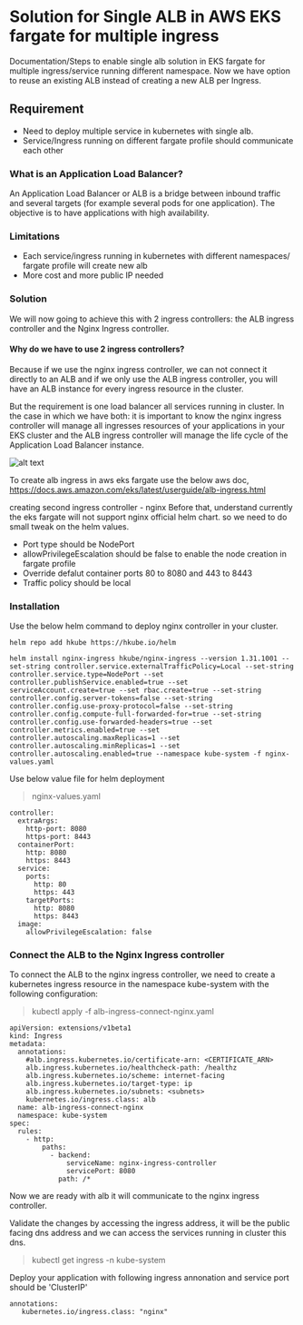 # Solution for Single ALB in AWS EKS fargate for multiple ingress

Documentation/Steps to enable single alb solution in EKS fargate for multiple ingress/service running different namespace.  Now we have option to reuse an existing ALB instead of creating a new ALB per Ingress.

## Requirement 
- Need to deploy multiple service in kubernetes with single alb. 
- Service/Ingress running on different fargate profile should communicate each other

### What is an Application Load Balancer?
An Application Load Balancer or ALB is a bridge between inbound traffic and several targets (for example several pods for one application). The objective is to have applications with high availability.


### Limitations

  - Each service/ingress running in kubernetes with different namespaces/ fargate profile will create new alb
  - More cost and more public IP needed

### Solution
 We will now going to achieve this with 2 ingress controllers: the ALB ingress controller and the Nginx Ingress controller. 
 #### Why do we have to use 2 ingress controllers? 
 Because if we use the nginx ingress controller, we can not connect it directly to an ALB and if we only use the ALB ingress controller, you will have an ALB instance for every ingress resource in the cluster. 
 
But the requirement is one load balancer all services running in cluster. In the case in which we have both: it is important to know the nginx ingress controller will manage all ingresses resources of your applications in your EKS cluster and the ALB ingress controller will manage the life cycle of the Application Load Balancer instance.

![alt text](https://github.com/rajeshwrn/alb-nginx-controller/blob/master/alb-nginx_ingress.png?raw=true "alb-architecture")

To create alb ingress in aws eks fargate use the below aws doc,
https://docs.aws.amazon.com/eks/latest/userguide/alb-ingress.html

creating second ingress controller - nginx
Before that, understand currently the eks fargate will not support nginx official helm chart. so we need to do small tweak on the helm values.

- Port type should be NodePort
- allowPrivilegeEscalation should be false to enable the node creation in fargate profile
- Override defalut container ports 80 to 8080 and 443 to 8443
- Traffic policy should be local

### Installation

Use the below helm command to deploy nginx controller in your cluster.

```
helm repo add hkube https://hkube.io/helm
```

```
helm install nginx-ingress hkube/nginx-ingress --version 1.31.1001 --set-string controller.service.externalTrafficPolicy=Local --set-string controller.service.type=NodePort --set controller.publishService.enabled=true --set serviceAccount.create=true --set rbac.create=true --set-string controller.config.server-tokens=false --set-string controller.config.use-proxy-protocol=false --set-string controller.config.compute-full-forwarded-for=true --set-string controller.config.use-forwarded-headers=true --set controller.metrics.enabled=true --set controller.autoscaling.maxReplicas=1 --set controller.autoscaling.minReplicas=1 --set controller.autoscaling.enabled=true --namespace kube-system -f nginx-values.yaml 
```

Use below value file for helm deployment
> nginx-values.yaml 

```
controller: 
  extraArgs: 
    http-port: 8080 
    https-port: 8443 
  containerPort: 
    http: 8080 
    https: 8443 
  service: 
    ports: 
      http: 80 
      https: 443 
    targetPorts: 
      http: 8080 
      https: 8443 
  image: 
    allowPrivilegeEscalation: false
```

### Connect the ALB to the Nginx Ingress controller

To connect the ALB to the nginx ingress controller, we need to create a kubernetes ingress resource in the namespace kube-system with the following configuration:

> kubectl apply -f alb-ingress-connect-nginx.yaml 

```
apiVersion: extensions/v1beta1 
kind: Ingress 
metadata: 
  annotations: 
    #alb.ingress.kubernetes.io/certificate-arn: <CERTIFICATE_ARN> 
    alb.ingress.kubernetes.io/healthcheck-path: /healthz 
    alb.ingress.kubernetes.io/scheme: internet-facing 
    alb.ingress.kubernetes.io/target-type: ip 
    alb.ingress.kubernetes.io/subnets: <subnets> 
    kubernetes.io/ingress.class: alb  
  name: alb-ingress-connect-nginx 
  namespace: kube-system 
spec: 
  rules: 
    - http: 
        paths: 
          - backend: 
              serviceName: nginx-ingress-controller 
              servicePort: 8080 
            path: /* 
```

Now we are ready with alb it will communicate to the nginx ingress controller.

Validate the changes by accessing the ingress address, it will be the public facing dns address and we can access the services running in cluster this dns.
> kubectl get ingress -n kube-system



Deploy your application with following ingress annonation and service port should be 'ClusterIP'
 ```
 annotations:
    kubernetes.io/ingress.class: "nginx"
```

